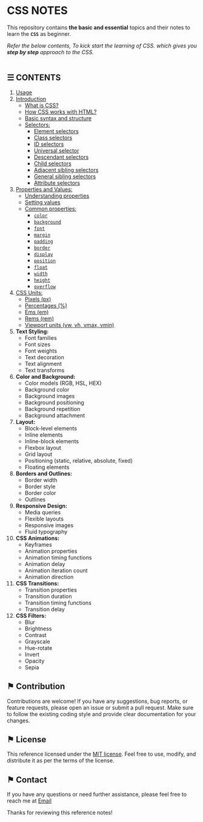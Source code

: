 # CSS NOTES

This repository contains __the basic and essential__ topics and their notes to learn the __`CSS`__ as beginner.

*Refer the below contents, To kick start the learning of CSS. which gives you __step by step__ approach to the CSS.*
\
&nbsp;

## &#9776; CONTENTS 
1. [Usage](./usage.md)
2. [Introduction](./introduction.md)
	- [What is CSS?](./introduction.md#-what-is-css)
	- [How CSS works with HTML?](./introduction.md#-how-css-works-with-html)
	- [Basic syntax and structure](./introduction.md#-basic-syntax-and-structure)
	- [Selectors:](./docs/selectors.md)
		- [Element selectors](./docs/selectors.md#-element-selectors)
		- [Class selectors](./docs/selectors.md#-class-selectors)
		- [ID selectors](./docs/selectors.md#-id-selectors)
		- [Universal selector](./docs/selectors.md#-universal-selector)
		- [Descendant selectors](./docs/selectors.md#-descendant-selectors)
		- [Child selectors](./docs/selectors.md#-child-selectors)
		- [Adjacent sibling selectors](./docs/selectors.md#-adjacent-sibling-selectors)
		- [General sibling selectors](./docs/selectors.md#-general-sibling-selectors)
		- [Attribute selectors](./docs/selectors.md#-attribute-selectors)
3. [Properties and Values:](./docs/properties-and-values.md)
	- [Understanding properties](./docs/properties-and-values.md#-understanding-properties)
	- [Setting values](./docs/properties-and-values.md#-setting-values)
	- [Common properties:](./docs/properties-and-values.md#-overview)
		- [`color`](./docs/properties-and-values.md#-color)
		- [`background`](./docs/properties-and-values.md#-background)
		- [`font`](./docs/properties-and-values.md#-font)
		- [`margin`](./docs/properties-and-values.md#-margin)
		- [`padding`](./docs/properties-and-values.md#-padding)
		- [`border`](./docs/properties-and-values.md#-border)
		- [`display`](./docs/properties-and-values.md#-display)
		- [`position`](./docs/properties-and-values.md#-position)
		- [`float`](./docs/properties-and-values.md#-float)
		- [`width`](./docs/properties-and-values.md#-width)
		- [`height`](./docs/properties-and-values.md#-height)
		- [`overflow`](./docs/properties-and-values.md#-overflow)
4. [CSS Units:](./docs/css-units.md)
	- [Pixels (px)](./docs/css-units.md#-pixels)
	- [Percentages (%)](./docs/css-units.md#-percentages)
	- [Ems (em)](./docs/css-units.md#-ems)
	- [Rems (rem)](./docs/css-units.md#-rems)
	- [Viewport units (vw, vh, vmax, vmin)](./docs/css-units.md#-viewport-units)
5. **Text Styling:**
	- Font families
	- Font sizes
	- Font weights
	- Text decoration
	- Text alignment
	- Text transforms
6. **Color and Background:**
	- Color models (RGB, HSL, HEX)
	- Background color
	- Background images
	- Background positioning
	- Background repetition
	- Background attachment
7. **Layout:**
	- Block-level elements
	- Inline elements
	- Inline-block elements
	- Flexbox layout
	- Grid layout
	- Positioning (static, relative, absolute, fixed)
	- Floating elements
8. **Borders and Outlines:**
	- Border width
	- Border style
	- Border color
	- Outlines
9. **Responsive Design:**
	- Media queries
	- Flexible layouts
	- Responsive images
	- Fluid typography
10. **CSS Animations:**
	- Keyframes
	- Animation properties
	- Animation timing functions
	- Animation delay
	- Animation iteration count
	- Animation direction
11. **CSS Transitions:**
	- Transition properties
	- Transition duration
	- Transition timing functions
	- Transition delay
12. **CSS Filters:**
	- Blur
	- Brightness
	- Contrast
	- Grayscale
	- Hue-rotate
	- Invert
	- Opacity
	- Sepia

## &#9873; Contribution
Contributions are welcome! If you have any suggestions, bug reports, or feature requests, please open an issue or submit a pull request. Make sure to follow the existing coding style and provide clear documentation for your changes.

## &#9873; License
This reference licensed under the [MIT license](LICENSE). Feel free to use, modify, and distribute it as per the terms of the license.

## &#9873; Contact
If you have any questions or need further assistance, please feel free to reach me at [Email](mailto:social_text)

Thanks for reviewing this reference notes!